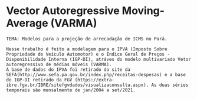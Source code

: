 # Vector Autoregressive Moving-Average (VARMA)

    TEMA: Modelos para a projeção de arrecadação de ICMS no Pará.

    Nesse trabalho é feito a modelagem para o IPVA (Imposto Sobre Propriedade de Veículo Automotor) e o Índice Geral de Preços - Disponibilidade Interna (IGP-DI), atráves do modelo multivariado Vetor autoregressivo de médias móveis (VARMA).
    A base de dados do IPVA foi retirado do site da SEFA(http://www.sefa.pa.gov.br/index.php/receitas-despesas) e a base do IGP-DI retirado da FGV (https://extra-ibre.fgv.br/IBRE/sitefgvdados/visualizaconsulta.aspx). As duas séries temporais são mensalmente de jan/2004 a set/2021. 
